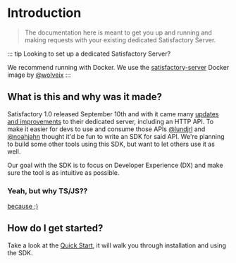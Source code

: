 # Introduction

> The documentation here is meant to get you up and running and making requests with your existing dedicated Satisfactory Server.

::: tip Looking to set up a dedicated Satisfactory Server?

We recommend running with Docker. We use the [satisfactory-server](https://github.com/wolveix/satisfactory-server) Docker image by [@wolveix](https://github.com/wolveix)
:::

## What is this and why was it made?

Satisfactory 1.0 released September 10th and with it came many [updates and improvements](https://youtu.be/v8piXNQwcUw%C2%A0) to their dedicated server, including an HTTP API. To make it easier for devs to use and consume those APIs [@lundjrl](https://github.com/lundjrl) and [@noahjahn](https://github.com/noahjahn) thought it'd be fun to write an SDK for said API. We're planning to build some other tools using this SDK, but want to let others use it as well.

Our goal with the SDK is to focus on Developer Experience (DX) and make sure the tool is as intuitive as possible.

### Yeah, but why TS/JS??

[because ;)](https://www.google.com/search?client=firefox-b-1-d&q=most+popular+programming+languages+2024)

## How do I get started?

Take a look at the [Quick Start](/quick-start), it will walk you through installation and using the SDK.
